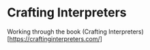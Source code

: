 # Crafting Interpreters
Working through the book (Crafting Interpreters)[https://craftinginterpreters.com/]
